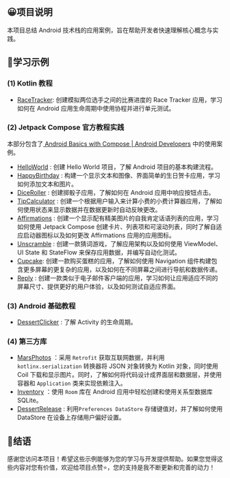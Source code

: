 ## 😀项目说明

本项目总结 Android 技术栈的应用案例，旨在帮助开发者快速理解核心概念与实践。



## 🐌学习示例

### (1) Kotlin 教程

- [RaceTracker](RaceTracker\docs\README.md):  创建模拟两位选手之间的比赛进度的 Race Tracker 应用，学习如何在 Android 应用生命周期中使用协程并进行单元测试。



### (2) Jetpack Compose 官方教程实践

本部分包含了[ Android Basics with Compose  | Android Developers](https://developer.android.google.cn/courses/android-basics-compose/course?hl=zh-cn) 中的使用案例。

- [HelloWorld](HelloWorld\docs\README.md) : 创建 Hello World 项目，了解 Android 项目的基本构建流程。
- [HappyBirthday](HappyBirthday\docs\README.md) : 构建一个显示文本和图像、界面简单的生日贺卡应用，学习如何添加文本和图片。
- [DiceRoller](DiceRoller\docs\README.md) : 创建掷骰子应用，了解如何在 Android 应用中响应按钮点击。
- [TipCalculator](TipCalculator) : 创建一个根据用户输入来计算小费的小费计算器应用，了解如何使用状态来显示数据并在数据更新时自动反映更改。
-  [Affirmations](Affirmations\docs\README.md) : 创建一个显示配有精美图片的自我肯定话语列表的应用，学习如何使用 Jetpack Compose 创建卡片、列表项和可滚动列表，同时了解自适应启动器图标以及如何更改 Affirmations 应用的应用图标。
-   [Unscramble](Unscramble) : 创建一款猜词游戏，了解应用架构以及如何使用 ViewModel、UI State 和 StateFlow 来保存应用数据，并编写自动化测试。
-   [Cupcake](Cupcake\docs\README.md): 创建一款购买蛋糕的应用，了解如何使用 Navigation 组件构建包含更多屏幕的更复杂的应用，以及如何在不同屏幕之间进行导航和数据传递。
-   [Reply](Reply\docs\README.md) : 创建一款类似于电子邮件客户端的应用，学习如何让应用适应不同的屏幕尺寸、提供更好的用户体验，以及如何测试自适应界面。



### (3) Android 基础教程

- [DessertClicker](DessertClicker\docs\README.md) : 了解 Activity 的生命周期。



### (4) 第三方库

- [MarsPhotos](MarsPhotos) ：采用 `Retrofit` 获取互联网数据，并利用 `kotlinx.serialization` 转换器将 JSON 对象转换为 Kotlin 对象，同时使用  Coil 下载和显示图片。同时，了解如何将代码设计成界面层和数据层，并使用容器和 `Application` 类来实现依赖注入。
-  [Inventory](Inventory\docs\README.md) ：使用 `Room` 库在 Android 应用中轻松创建和使用关系型数据库 SQLite。
-  [DessertRelease](DessertRelease\docs\README.md) : 利用`Preferences DataStore` 存储键值对，并了解如何使用 DataStore 在设备上存储用户偏好设置。





## 🥀结语

感谢您访问本项目！希望这些示例能够为您的学习与开发提供帮助。如果您觉得这些内容对您有价值，欢迎给项目点赞⭐️，您的支持是我不断更新和完善的动力！

